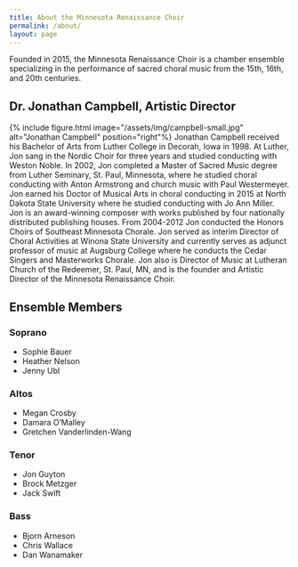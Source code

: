 ```yaml
---
title: About the Minnesota Renaissance Choir
permalink: /about/
layout: page
---
```


Founded in 2015, the Minnesota Renaissance Choir is a chamber ensemble specializing in 
the performance of sacred choral music from the 15th, 16th, and 20th centuries.

## Dr. Jonathan Campbell, Artistic Director

{% include figure.html image="/assets/img/campbell-small.jpg" alt="Jonathan Campbell" position="right"%} Jonathan Campbell received his Bachelor of Arts from Luther College in Decorah, Iowa in 1998. 
At Luther, Jon sang in the Nordic Choir for three years and studied conducting with 
Weston Noble. In 2002, Jon completed a Master of Sacred Music degree from Luther Seminary, 
St. Paul, Minnesota, where he studied choral conducting with Anton Armstrong and church 
music with Paul Westermeyer. Jon earned his Doctor of Musical Arts in choral conducting 
in 2015 at North Dakota State University where he studied conducting with Jo Ann Miller. 
Jon is an award-winning composer with works published by four nationally distributed 
publishing houses. From 2004-2012 Jon conducted the Honors Choirs of Southeast Minnesota 
Chorale. Jon served as interim Director of Choral Activities at Winona State University 
and currently serves as adjunct professor of music at Augsburg College where he conducts 
the Cedar Singers and Masterworks Chorale. Jon also is Director of Music at Lutheran 
Church of the Redeemer, St. Paul, MN, and is the founder and Artistic Director of the 
Minnesota Renaissance Choir.


## Ensemble Members

### Soprano 

- Sophie Bauer
- Heather Nelson
- Jenny Ubl

### Altos

- Megan Crosby
- Damara O’Malley
- Gretchen Vanderlinden-Wang

### Tenor

- Jon Guyton
- Brock Metzger
- Jack Swift

### Bass

- Bjorn Arneson
- Chris Wallace
- Dan Wanamaker
